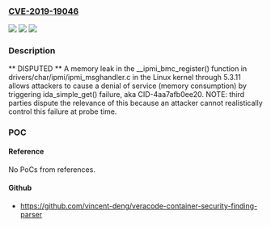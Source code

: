 ### [CVE-2019-19046](https://cve.mitre.org/cgi-bin/cvename.cgi?name=CVE-2019-19046)
![](https://img.shields.io/static/v1?label=Product&message=n%2Fa&color=blue)
![](https://img.shields.io/static/v1?label=Version&message=n%2Fa&color=blue)
![](https://img.shields.io/static/v1?label=Vulnerability&message=n%2Fa&color=brighgreen)

### Description

** DISPUTED ** A memory leak in the __ipmi_bmc_register() function in drivers/char/ipmi/ipmi_msghandler.c in the Linux kernel through 5.3.11 allows attackers to cause a denial of service (memory consumption) by triggering ida_simple_get() failure, aka CID-4aa7afb0ee20. NOTE: third parties dispute the relevance of this because an attacker cannot realistically control this failure at probe time.

### POC

#### Reference
No PoCs from references.

#### Github
- https://github.com/vincent-deng/veracode-container-security-finding-parser

